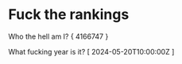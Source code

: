 # Fuck the rankings

Who the hell am I?
{ 4166747 }

What fucking year is it?
[ 2024-05-20T10:00:00Z ]
